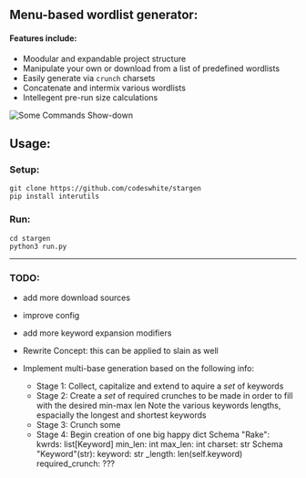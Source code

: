 ## Menu-based wordlist generator:

#### Features include:
- Moodular and expandable project structure
- Manipulate your own or download from a list of predefined wordlists
- Easily generate via `crunch` charsets
- Concatenate and intermix various wordlists
- Intellegent pre-run size calculations

![Some Commands Show-down](https://i.imgur.com/o6XCY7p.png)

## Usage:
### Setup:
    git clone https://github.com/codeswhite/stargen
    pip install interutils

### Run:
    cd stargen
    python3 run.py

---

### TODO:

- add more download sources
- improve config
- add more keyword expansion modifiers

- Rewrite Concept: this can be applied to slain as well

- Implement multi-base generation based on the following info:
  -  Stage 1:    Collect, capitalize and extend to aquire a *set* of keywords
  - Stage 2:    Create a *set* of required crunches to be made in order to fill with the desired min-max len    Note the various keywords lengths, espacially the longest and shortest keywords
  -  Stage 3:    Crunch some
  - Stage 4:    Begin creation of one big happy dict
    Schema "Rake":        kwrds: list[Keyword]        min_len: int        max_len: int        charset: str    Schema "Keyword"(str):        keyword: str        _length: len(self.keyword)        required_crunch: ???
